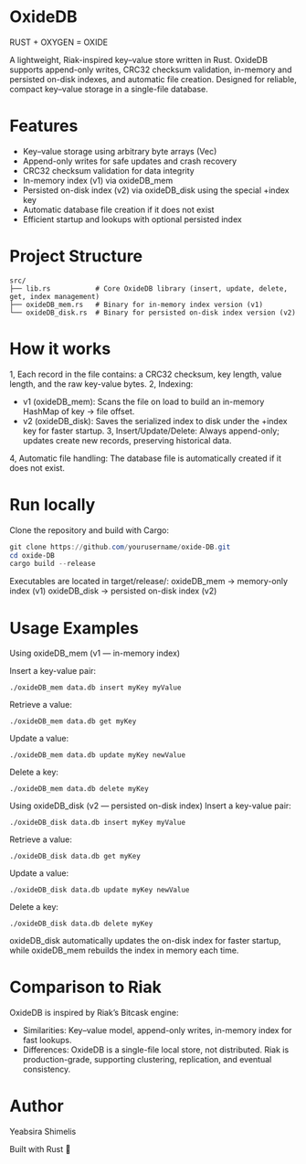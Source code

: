 # OxideDB

RUST + OXYGEN = OXIDE

A lightweight, Riak-inspired key–value store written in Rust. OxideDB supports append-only writes, CRC32 checksum validation, in-memory and persisted on-disk indexes, and automatic file creation. Designed for reliable, compact key–value storage in a single-file database.

# Features

- Key–value storage using arbitrary byte arrays (Vec<u8>)
- Append-only writes for safe updates and crash recovery
- CRC32 checksum validation for data integrity
- In-memory index (v1) via oxideDB_mem
- Persisted on-disk index (v2) via oxideDB_disk using the special +index key
- Automatic database file creation if it does not exist
- Efficient startup and lookups with optional persisted index

# Project Structure
```
src/
├── lib.rs           # Core OxideDB library (insert, update, delete, get, index management)
├── oxideDB_mem.rs   # Binary for in-memory index version (v1)
└── oxideDB_disk.rs  # Binary for persisted on-disk index version (v2)
```

# How it works
1, Each record in the file contains: a CRC32 checksum, key length, value length, and the raw key-value bytes.
2, Indexing:
   - v1 (oxideDB_mem): Scans the file on load to build an in-memory HashMap of key → file offset.
   - v2 (oxideDB_disk): Saves the serialized index to disk under the +index key for faster startup.
3, Insert/Update/Delete: Always append-only; updates create new records, preserving historical data.

4, Automatic file handling: The database file is automatically created if it does not exist.

# Run locally
Clone the repository and build with Cargo:
```powershell
git clone https://github.com/yourusername/oxide-DB.git
cd oxide-DB
cargo build --release
```

Executables are located in target/release/:
   oxideDB_mem → memory-only index (v1)
   oxideDB_disk → persisted on-disk index (v2)

# Usage Examples
Using oxideDB_mem (v1 — in-memory index)

Insert a key-value pair:
```
./oxideDB_mem data.db insert myKey myValue
```
Retrieve a value:
```
./oxideDB_mem data.db get myKey
```
Update a value:
```
./oxideDB_mem data.db update myKey newValue
```
Delete a key:
```
./oxideDB_mem data.db delete myKey
```

Using oxideDB_disk (v2 — persisted on-disk index)
Insert a key-value pair:
```
./oxideDB_disk data.db insert myKey myValue
```

Retrieve a value:
```
./oxideDB_disk data.db get myKey
```

Update a value:
```
./oxideDB_disk data.db update myKey newValue
```

Delete a key:
```
./oxideDB_disk data.db delete myKey
```

oxideDB_disk automatically updates the on-disk index for faster startup, while oxideDB_mem rebuilds the index in memory each time.

# Comparison to Riak
OxideDB is inspired by Riak’s Bitcask engine:
   - Similarities: Key–value model, append-only writes, in-memory index for fast lookups.
   - Differences: OxideDB is a single-file local store, not distributed. Riak is production-grade, supporting clustering, replication, and eventual consistency.

# Author

Yeabsira Shimelis

Built with Rust 🦀